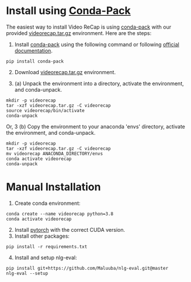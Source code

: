 # Install using [Conda-Pack](https://conda.github.io/conda-pack/)

The easiest way to install Video ReCap is using [conda-pack](https://conda.github.io/conda-pack/) with our provided [videorecap.tar.gz](https://drive.google.com/file/d/1lHm_-niZGW5f9bIT81ZWtMLH2pttI_lq/view?usp=sharing) environment. Here are the steps:

1. Install [conda-pack](https://conda.github.io/conda-pack/) using the following command or following [official documentation](https://conda.github.io/conda-pack/).
```
pip install conda-pack
```
2. Download [videorecap.tar.gz](https://drive.google.com/file/d/1lHm_-niZGW5f9bIT81ZWtMLH2pttI_lq/view?usp=sharing) environment.

3. (a) Unpack the environment into a directory, activate the environment, and conda-unpack.
```
mkdir -p videorecap
tar -xzf videorecap.tar.gz -C videorecap
source videorecap/bin/activate
conda-unpack
```
Or, 3 (b) Copy the environment to your anaconda 'envs' directory, activate the environment, and conda-unpack.
```
mkdir -p videorecap
tar -xzf videorecap.tar.gz -C videorecap
mv videorecap ANACONDA_DIRECTORY/envs
conda activate videorecap
conda-unpack
```

# Manual Installation
1. Create conda environment:
```
conda create --name videorecap python=3.8
conda activate videorecap
```
2. Install [pytorch](https://pytorch.org) with the correct CUDA version.
3. Install other packages:
```
pip install -r requirements.txt
```
4. Install and setup nlg-eval:
```
pip install git+https://github.com/Maluuba/nlg-eval.git@master
nlg-eval --setup
```